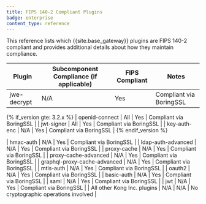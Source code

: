 ```yaml
---
title: FIPS 140-2 Compliant Plugins
badge: enterprise
content_type: reference
---
```


This reference lists which {{site.base_gateway}} plugins are FIPS 140-2 compliant and provides additional details about how they maintain compliance.

| Plugin  | Subcomponent Compliance (if applicable)         | FIPS Compliant    | Notes |
|-------|-------------|--------|-----|
| jwe-decrypt | N/A | Yes | Compliant via BoringSSL |

{% if_version gte: 3.2.x %}
| openid-connect | All | Yes | Compliant via BoringSSL |
| jwt-signer | All | Yes | Compliant via BoringSSL |
| key-auth-enc | N/A | Yes | Compliant via BoringSSL |
{% endif_version %}

| hmac-auth | N/A | Yes | Compliant via BoringSSL |
| ldap-auth-advanced | N/A | Yes | Compliant via BoringSSL |
| proxy-cache | N/A | Yes | Compliant via BoringSSL |
| proxy-cache-advanced | N/A | Yes | Compliant via BoringSSL |
| graphql-proxy-cache-advanced | N/A | Yes | Compliant via BoringSSL |
| mtls-auth | N/A | Yes | Compliant via BoringSSL |
| oauth2 | N/A | Yes | Compliant via BoringSSL |
| basic-auth | N/A | Yes | Compliant via BoringSSL |
| saml | N/A | Yes | Compliant via BoringSSL |
| jwt | N/A | Yes | Compliant via BoringSSL |
| All other Kong Inc. plugins | N/A | N/A | No cryptographic operations involved |